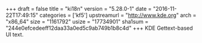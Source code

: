 +++
draft = false
title = "ki18n"
version = "5.28.0-1"
date = "2016-11-22T17:49:15"
categories = ['kf5']
upstreamurl = "http://www.kde.org"
arch = "x86_64"
size = "1161792"
usize = "17734901"
sha1sum = "244e0efcedeeff12daa33a0ed5c9ab749b1b8c4d"
+++
KDE Gettext-based UI text.